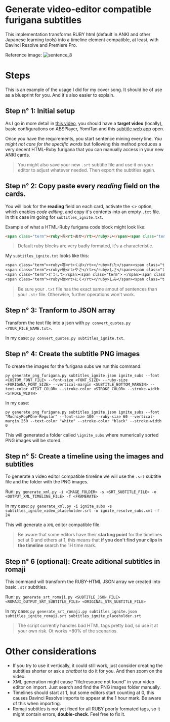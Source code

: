 # Generate video-editor compatible **furigana** subtitles

This implementation transforms RUBY html (default in ANKI and other Japanese learning tools) into a timeline element compatible, at least, with Davinci Resolve and Premiere Pro.

Reference image:
![sentence_8](https://github.com/user-attachments/assets/a1d6b2ae-4eb2-46a2-bea8-0f8277200757)

# Steps
This is an example of the usage I did for my cover song. It should be of use as a blueprint for you. And it's also easier to explain.

## Step n° 1: Initial setup
As I go in more detail in [this video](https://youtu.be/eKQJcncVvR8), you should have a **target video** (locally), basic configurations on ABSPlayer, YomiTan and this [subtitle web app](https://www.happyscribe.com/subtitle-tools/online-subtitle-editor/free) open.

Once you have the requirements, you start sentence mining every line. *You might not care for the specific words* but following this method produces a very decent HTML-Ruby furigana that you can manually access in your new ANKI cards.

> You might also save your new `.srt` subtitle file and use it on your editor to adjust whatever needed. Then export the subtitles again.

## Step n° 2: Copy paste every *reading* field on the cards.
You will look for the **reading** field on each card, activate the <> option, which enables *code editing*, and copy it's contents into an empty `.txt` file. In this case im going for `subtitles_ignite.txt`.

Example of what a HTML-Ruby furigana code block might look like:

```html
<span class="term"><ruby>赤<rt>あか</rt></ruby>い</span><span class="term"><ruby>涙<rt>なみだ</rt></ruby></span><span class="term">で</span><span class="term"> </span><span class="term"><ruby>覆<rt>おお</rt></ruby>われた</span><span class="term"><ruby>悲<rt>かな</rt></ruby>しみ</span><span class="term">を</span>
```

> Default ruby blocks are very badly formated, it's a characteristic.

My `subtitles_ignite.txt` looks like this:

```txt
<span class="term"><ruby>零<rt>くぼ</rt></ruby>れた</span><span class="term"><ruby>涙<rt>なみだ</rt></ruby></span><span class="term">の</span><span class="term"><ruby>温<rt>ぬく</rt></ruby>もり</span><span class="term">で</span>
<span class="term"><ruby>優<rt>やさ</rt></ruby>しさ</span><span class="term">を</span><span class="term"><ruby>知<rt>し</rt></ruby>った<span class="term"><ruby>筈<rt>はず</rt></ruby></span></span><span class="term">なのに</span>
<span class="term">どうして</span><span class="term"> </span><span class="term">また</span><span class="term"><ruby>傷<rt>きず</rt></ruby>つけ</span><span class="term"><ruby>合<rt>あ</rt></ruby>って</span>
<span class="term"><ruby>憎<rt>にく</rt></ruby>しみ</span><span class="term">を</span><span class="term"><ruby>生<rt>う</rt></ruby>み<ruby>出<rt>だ</rt></ruby>して</span><span class="term">ゆく</span><span class="term">んだ</span><span class="term">ろう</span>
```

> Be sure your `.txt` file has the exact same amout of sentences than your `.str` file. Otherwise, further operations won't work.

## Step n° 3: Tranform to JSON array
Transform the text file into a json with `py convert_quotes.py <YOUR_FILE_NAME.txt>`.

In my case: `py convert_quotes.py subtitles_ignite.txt`.

## Step n° 4: Create the subtitle PNG images
To create the images for the furigana subs we run this command:

```shell
py generate_png_furigana.py subtitles_ignite.json ignite_subs --font <CUSTOM_FONT_FILE> --font-size <FONT_SIZE> --ruby-size <FURIGANA_FONT_SIZE> --vertical-margin <SUBTITLE_BOTTOM_MARGIN> --text-color <TEXT_COLOR> --stroke-color <STROKE_COLOR> --stroke-width <STROKE_WIDTH>
```

In my case:

```shell
py generate_png_furigana.py subtitles_ignite.json ignite_subs --font "MochiyPopPOne-Regular" --font-size 100 --ruby-size 60 --vertical-margin 250 --text-color "white" --stroke-color "black" --stroke-width 0
```

This will generated a folder called `\ignite_subs` where numerically sorted PNG images will be stored.

## Step n° 5: Create a timeline using the images and subtitles
To generate a video editor compatible timeline we will use the `.srt` subtitle file and the folder with the PNG images.

Run: `py generate_xml.py -i <IMAGE_FOLDER> -s <SRT_SUBTITLE_FILE> -o <OUTPUT_XML_TIMELINE_FILE> -f <FRAMERATE>`

In my case: `py generate_xml.py -i ignite_subs -s subtitles_ignite_video_placeholder.srt -o ignite_resolve_subs.xml -f 24`

This will generate a `XML` editor compatible file.

> Be aware that some editors have their **starting point** for the timelines set at 0 and others at 1, this means that **if you don't find your clips in the timeline** search the 1H time mark.

## Step n° 6 (optional): Create aditional subtitles in romaji
This command will transform the RUBY-HTML JSON array we created into basic `.str` subtitles.

Run: `py generate_srt_romaji.py <SUBTITLE_JSON_FILE> <ROMAJI_OUTPUT_SRT_SUBTITLE_FILE> <ORIGINAL_STR_SUBTITLE_FILE>`

In my case: `py generate_srt_romaji.py subtitles_ignite.json subtitles_ignite_romaji.srt subtitles_ignite_placeholder.srt`

> The script currently handles bad HTML tags pretty bad, so use it at your own risk. Ot works +80% of the scenarios.


# Other considerations
- If you try to use it vertically, it could still work, just consider creating the subtitles shorter or ask a *chatbot* to do it for you. And then zoom on the video.
- XML generation might cause "file/resource not found" in your video editor on import. Just search and find the PNG images folder manually.
- Timelines should start at 1, but some editors start counting at 0, this causes Davinci Resolve imports to appear at the 1 hour mark. Be aware of this when importing.
- Romaji subtitles is not yet fixed for all RUBY poorly formated tags, so it might contain errors, **double-check**. Feel free to fix it.
